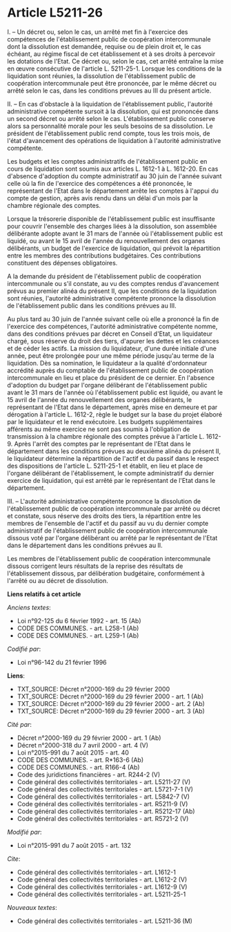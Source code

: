 # Article L5211-26

I. – Un décret ou, selon le cas, un arrêté met fin à l'exercice des compétences de l'établissement public de coopération
intercommunale dont la dissolution est demandée, requise ou de plein droit et, le cas échéant, au régime fiscal de cet
établissement et à ses droits à percevoir les dotations de l'Etat. Ce décret ou, selon le cas, cet arrêté entraîne la mise en
œuvre consécutive de l'article L. 5211-25-1. Lorsque les conditions de la liquidation sont réunies, la dissolution de
l'établissement public de coopération intercommunale peut être prononcée, par le même décret ou arrêté selon le cas, dans les
conditions prévues au III du présent article.

II. – En cas d'obstacle à la liquidation de l'établissement public, l'autorité administrative compétente sursoit à la
dissolution, qui est prononcée dans un second décret ou arrêté selon le cas. L'établissement public conserve alors sa
personnalité morale pour les seuls besoins de sa dissolution. Le président de l'établissement public rend compte, tous les
trois mois, de l'état d'avancement des opérations de liquidation à l'autorité administrative compétente.

Les budgets et les comptes administratifs de l'établissement public en cours de liquidation sont soumis aux articles L.
1612-1 à L. 1612-20. En cas d'absence d'adoption du compte administratif au 30 juin de l'année suivant celle où la fin de
l'exercice des compétences a été prononcée, le représentant de l'Etat dans le département arrête les comptes à l'appui du
compte de gestion, après avis rendu dans un délai d'un mois par la chambre régionale des comptes.

Lorsque la trésorerie disponible de l'établissement public est insuffisante pour couvrir l'ensemble des charges liées à la
dissolution, son assemblée délibérante adopte avant le 31 mars de l'année où l'établissement public est liquidé, ou avant le
15 avril de l'année du renouvellement des organes délibérants, un budget de l'exercice de liquidation, qui prévoit la
répartition entre les membres des contributions budgétaires. Ces contributions constituent des dépenses obligatoires.

A la demande du président de l'établissement public de coopération intercommunale ou s'il constate, au vu des comptes rendus
d'avancement prévus au premier alinéa du présent II, que les conditions de la liquidation sont réunies, l'autorité
administrative compétente prononce la dissolution de l'établissement public dans les conditions prévues au III.

Au plus tard au 30 juin de l'année suivant celle où elle a prononcé la fin de l'exercice des compétences, l'autorité
administrative compétente nomme, dans des conditions prévues par décret en Conseil d'Etat, un liquidateur chargé, sous
réserve du droit des tiers, d'apurer les dettes et les créances et de céder les actifs. La mission du liquidateur, d'une
durée initiale d'une année, peut être prolongée pour une même période jusqu'au terme de la liquidation. Dès sa nomination, le
liquidateur a la qualité d'ordonnateur accrédité auprès du comptable de l'établissement public de coopération intercommunale
en lieu et place du président de ce dernier. En l'absence d'adoption du budget par l'organe délibérant de l'établissement
public avant le 31 mars de l'année où l'établissement public est liquidé, ou avant le 15 avril de l'année du renouvellement
des organes délibérants, le représentant de l'Etat dans le département, après mise en demeure et par dérogation à l'article
L. 1612-2, règle le budget sur la base du projet élaboré par le liquidateur et le rend exécutoire. Les budgets
supplémentaires afférents au même exercice ne sont pas soumis à l'obligation de transmission à la chambre régionale des
comptes prévue à l'article L. 1612-9. Après l'arrêt des comptes par le représentant de l'Etat dans le département dans les
conditions prévues au deuxième alinéa du présent II, le liquidateur détermine la répartition de l'actif et du passif dans le
respect des dispositions de l'article L. 5211-25-1 et établit, en lieu et place de l'organe délibérant de l'établissement, le
compte administratif du dernier exercice de liquidation, qui est arrêté par le représentant de l'Etat dans le département.

III. – L'autorité administrative compétente prononce la dissolution de l'établissement public de coopération intercommunale
par arrêté ou décret et constate, sous réserve des droits des tiers, la répartition entre les membres de l'ensemble de
l'actif et du passif au vu du dernier compte administratif de l'établissement public de coopération intercommunale dissous
voté par l'organe délibérant ou arrêté par le représentant de l'Etat dans le département dans les conditions prévues au II.

Les membres de l'établissement public de coopération intercommunale dissous corrigent leurs résultats de la reprise des
résultats de l'établissement dissous, par délibération budgétaire, conformément à l'arrêté ou au décret de dissolution.

**Liens relatifs à cet article**

_Anciens textes_:

  - Loi n°92-125 du 6 février 1992 - art. 15 (Ab)
  - CODE DES COMMUNES. - art. L258-1 (Ab)
  - CODE DES COMMUNES. - art. L259-1 (Ab)

_Codifié par_:

  - Loi n°96-142 du 21 février 1996

**Liens**:

  - TXT_SOURCE: Décret n°2000-169 du 29 février 2000
  - TXT_SOURCE: Décret n°2000-169 du 29 février 2000 - art. 1 (Ab)
  - TXT_SOURCE: Décret n°2000-169 du 29 février 2000 - art. 2 (Ab)
  - TXT_SOURCE: Décret n°2000-169 du 29 février 2000 - art. 3 (Ab)

_Cité par_:

  - Décret n°2000-169 du 29 février 2000 - art. 1 (Ab)
  - Décret n°2000-318 du 7 avril 2000 - art. 4 (V)
  - Loi n°2015-991 du 7 août 2015 - art. 40
  - CODE DES COMMUNES. - art. R*163-6 (Ab)
  - CODE DES COMMUNES. - art. R166-4 (Ab)
  - Code des juridictions financières - art. R244-2 (V)
  - Code général des collectivités territoriales - art. L5211-27 (V)
  - Code général des collectivités territoriales - art. L5721-7-1 (V)
  - Code général des collectivités territoriales - art. L5842-7 (V)
  - Code général des collectivités territoriales - art. R5211-9 (V)
  - Code général des collectivités territoriales - art. R5212-17 (Ab)
  - Code général des collectivités territoriales - art. R5721-2 (V)

_Modifié par_:

  - Loi n°2015-991 du 7 août 2015 - art. 132

_Cite_:

  - Code général des collectivités territoriales - art. L1612-1
  - Code général des collectivités territoriales - art. L1612-2 (V)
  - Code général des collectivités territoriales - art. L1612-9 (V)
  - Code général des collectivités territoriales - art. L5211-25-1

_Nouveaux textes_:

  - Code général des collectivités territoriales - art. L5211-36 (M)
